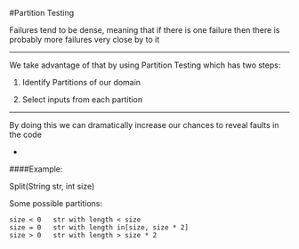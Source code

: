 #Partition Testing

Failures tend to be dense, meaning that if there is one failure then there is probably more failures very close by to it

***

We take advantage of that by using Partition Testing which has two steps:

1. Identify Partitions of our domain

2. Select inputs from each partition

***

By doing this we can dramatically increase our chances to reveal faults in the code

-

####Example:


Split(String str, int size)

Some possible partitions:

```
size < 0   str with length < size
size = 0   str with length in[size, size * 2]
size > 0   str with length > size * 2
```
